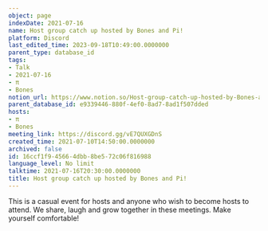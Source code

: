 ```yaml
---
object: page
indexDate: 2021-07-16
name: Host group catch up hosted by Bones and Pi!
platform: Discord
last_edited_time: 2023-09-18T10:49:00.0000000
parent_type: database_id
tags:
- Talk
- 2021-07-16
- π
- Bones
notion_url: https://www.notion.so/Host-group-catch-up-hosted-by-Bones-and-Pi-16ccf1f945664dbb8be572c06f816988
parent_database_id: e9339446-880f-4ef0-8ad7-8ad1f507dded
hosts:
- π
- Bones
meeting_link: https://discord.gg/vE7QUXGDnS
created_time: 2021-07-10T14:50:00.0000000
archived: false
id: 16ccf1f9-4566-4dbb-8be5-72c06f816988
language_level: No limit
talktime: 2021-07-16T20:30:00.0000000
title: Host group catch up hosted by Bones and Pi!
---
```


This is a casual event for hosts and anyone who wish to become hosts to attend.  We share, laugh and grow together in these meetings.  Make yourself comfortable!






